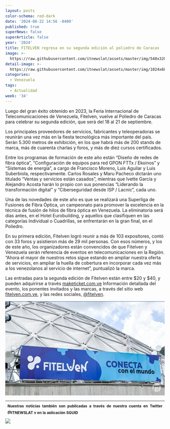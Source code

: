 ```yaml
---
layout: posts
color-schema: red-dark
date: '2024-08-22 14:56 -0400'
published: true
superNews: false
superArticle: false
year: '2024'
title: FITELVEN regresa en su segunda edición al poliedro de Caracas
image: >-
  https://raw.githubusercontent.com/itnewslat/assets/master/img/540x320/Fitelven-2024-p.jpg
detail-image: >-
  https://raw.githubusercontent.com/itnewslat/assets/master/img/1024x680/Fitelven-2024-g.jpg
categories:
  - Venezuela
tags:
  - Actualidad
week: '34'
---
```

Luego del gran éxito obtenido en 2023, la Feria Internacional de Telecomunicaciones de Venezuela, Fitelven, vuelve al Poliedro de Caracas para celebrar su segunda edición, que será del 18 al 21 de septiembre. 

Los principales proveedores de servicios, fabricantes y teleoperadoras se reunirán una vez más en la fiesta tecnológica más importante del país. Serán 5.300 metros de exhibición, en los que habrá más de 200 stands de marca, más de cuarenta charlas y foros, y más de diez cursos certificados. 

Entre los programas de formación de este año están “Diseño de redes de fibra óptica”, “Configuración de equipos para red GPON FTTx / Ekoinos” y “Sistemas de energía”, a cargo de Francisco Moreno, Luis Aguilar y Luis Suberbiola, respectivamente. Carlos Rosales y Maru Pacheco dictarán uno titulado “Ventas y servicios están casados”, mientras que Ivette García y Alejandro Acosta harán lo propio con sus ponencias “Liderando la transformación digital” y “Ciberseguridad desde ISP / Lacnic”, cada uno. 

Una de las novedades de este año es que se realizará una Superliga de Fusiones de Fibra Óptica, un campeonato para promover la excelencia en la técnica de fusión de hilos de fibra óptica en Venezuela. La eliminatoria será días antes, en el Hotel Eurobuilding, y aquellos que clasifiquen en las categorías Individual o Cuadrillas, se enfrentarán en la gran final, en el Poliedro. 

En su primera edición, Fitelven logró reunir a más de 103 expositores, contó con 33 foros y asistieron más de 29 mil personas. Con esos números, y los de este año, los organizadores están convencidos de que Fitelven y Venezuela serán referencia de eventos en telecomunicaciones en la Región. “Ahora el mayor de nuestros retos sigue estando en ampliar nuestra oferta de servicios, en ampliar la huella de cobertura en incorporar cada vez más a los venezolanos al servicio de internet”, puntualizó la marca. 

Las entradas para la segunda edición de Fitelven están entre $20 y $40, y pueden adquirirse a través [maketicket.com.ve](http://maketicket.com.ve/evento/fitelven-2024) Información detallada del evento, los ponentes invitados y las marcas, a través del sitio web  [fitelven.com.ve](https://fitelven.com.ve/), y las redes sociales, [@fitelven](https://www.instagram.com/fitelven/?hl=es). 

![](https://raw.githubusercontent.com/itnewslat/assets/master/img/540x320/Fitelven-2024-p.jpg)

<table style="height: 42px;" width="569">
<tbody>
<tr>
<td style="text-align: justify;"><sub><strong>Nuestras noticias también son publicadas a través de nuestra cuenta en Twitter <a href="https://twitter.com/itnewslat?lang=es">@ITNEWSLAT</a> y en la aplicación <a href="https://squidapp.co/en/">SQUID</a></strong></sub></td>
</tr>
</tbody>
</table>

<img src="https://tracker.metricool.com/c3po.jpg?hash=56f88a41e39ab42c063cc51676587a04"/>